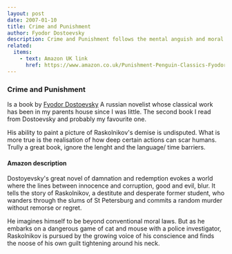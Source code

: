 ```yaml
---
layout: post
date: 2007-01-10
title: Crime and Punishment
author: Fyodor Dostoevsky
description: Crime and Punishment follows the mental anguish and moral dilemmas of Rodion Raskolnikov, an impoverished ex-student in Saint Petersburg who plans to kill an unscrupulous pawnbroker, an old woman who stores money and valuable objects in her flat.
related:
  items:
    - text: Amazon UK link
      href: https://www.amazon.co.uk/Punishment-Penguin-Classics-Fyodor-Dostoyevsky/dp/0140449132
---
```


### Crime and Punishment

Is a book by [Fyodor Dostoevsky](https://en.wikipedia.org/wiki/Fyodor_Dostoevsky) A russian novelist whose classical work has been in my parents house since I was little. The second book I read from Dostoevsky and probably my favourite one.

His ability to paint a picture of Raskolnikov's demise is undisputed. What is more true is the realisation of how deep certain actions can scar humans. Trully a great book, ignore the lenght and the language/ time barriers.

#### Amazon description

Dostoyevsky's great novel of damnation and redemption evokes a world where the lines between innocence and corruption, good and evil, blur. It tells the story of Raskolnikov, a destitute and desperate former student, who wanders through the slums of St Petersburg and commits a random murder without remorse or regret.

He imagines himself to be beyond conventional moral laws. But as he embarks on a dangerous game of cat and mouse with a police investigator, Raskolnikov is pursued by the growing voice of his conscience and finds the noose of his own guilt tightening around his neck.
